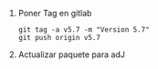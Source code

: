
1. Poner Tag en gitlab

	```
	git tag -a v5.7 -m "Version 5.7"
	git push origin v5.7
	```

2. Actualizar paquete para adJ

